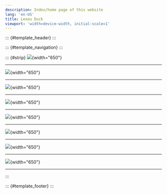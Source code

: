 ```yaml
---
description: Index/home page of this website
lang: 'en-US'
title: Lexou Duck
viewport: 'width=device-width, initial-scale=1'
---
```


::: {#template_header}
:::

::: {#template_navigation}
:::

::: {#strip}
![](assets/sketches/sketch_2015-4.png){width="650"}

------------------------------------------------------------------------

![](assets/sketches/sketch_2015-3.png){width="650"}

------------------------------------------------------------------------

![](assets/sketches/sketch_2015-2.png){width="650"}

------------------------------------------------------------------------

![](assets/sketches/sketch_2015-1.png){width="650"}

------------------------------------------------------------------------

![](assets/sketches/sketch_2014-4.png){width="650"}

------------------------------------------------------------------------

![](assets/sketches/sketch_2014-3.png){width="650"}

------------------------------------------------------------------------

![](assets/sketches/sketch_2014-2.png){width="650"}

------------------------------------------------------------------------

![](assets/sketches/sketch_2013-2.png){width="650"}

------------------------------------------------------------------------
:::

::: {#template_footer}
:::
